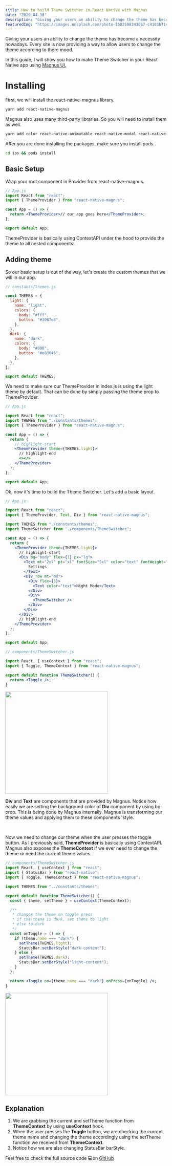 ```yaml
---
title: How to build Theme Switcher in React Native with Magnus
date: "2020-04-30"
description: "Giving your users an ability to change the theme has become a necessity nowadays. Every site is now providing a way to allow users to change the theme according to there mood."
featuredImg: "https://images.unsplash.com/photo-1503508343067-c4103b7140b3?ixlib=rb-1.2.1&ixid=eyJhcHBfaWQiOjEyMDd9&auto=format&fit=crop&w=1952&q=80"
---
```


Giving your users an ability to change the theme has become a necessity nowadays. Every site is now providing a way to allow users to change the theme according to there mood.

In this guide, I will show you how to make Theme Switcher in your React Native app using [Magnus UI.](https://magnus-ui.com/)

# Installing

First, we will install the react-native-magnus library.

```bash
yarn add react-native-magnus
```

Magnus also uses many third-party libraries. So you will need to install them as well.

```bash
yarn add color react-native-animatable react-native-modal react-native-vector-icons
```

After you are done installing the packages, make sure you install pods.

```bash
cd ios && pods install
```

## Basic Setup

Wrap your root component in Provider from react-native-magnus.

```jsx
// App.js
import React from "react";
import { ThemeProvider } from "react-native-magnus";

const App = () => {
  return <ThemeProvider>// our app goes here</ThemeProvider>;
};

export default App;
```

ThemeProvider is basically using ContextAPI under the hood to provide the theme to all nested components.

## Adding theme

So our basic setup is out of the way, let's create the custom themes that we will in our app.

```jsx
// constants/themes.js

const THEMES = {
  light: {
    name: "light",
    colors: {
      body: "#fff",
      button: "#3087e8",
    },
  },
  dark: {
    name: "dark",
    colors: {
      body: "#000",
      button: "#e83045",
    },
  },
};

export default THEMES;
```

We need to make sure our ThemeProvider in index.js is using the light theme by default. That can be done by simply passing the theme prop to ThemeProvider.

```jsx
// App.js

import React from "react";
import THEMES from "./constants/themes";
import { ThemeProvider } from "react-native-magnus";

const App = () => {
  return (
    // highlight-start
    <ThemeProvider theme={THEMES.light}>
      // highlight-end
      <></>
    </ThemeProvider>
  );
};

export default App;
```

Ok, now it's time to build the Theme Switcher. Let's add a basic layout.

<div class="flex relative">
  <div class="flex-grow">

```jsx
// App.js

import React from "react";
import { ThemeProvider, Text, Div } from "react-native-magnus";

import THEMES from "./constants/themes";
import ThemeSwitcher from "./components/ThemeSwitcher";

const App = () => {
  return (
    <ThemeProvider theme={THEMES.light}>
      // highlight-start
      <Div bg="body" flex={1} px="lg">
        <Text mt="2xl" pt="xl" fontSize="5xl" color="text" fontWeight="bold">
          Settings
        </Text>
        <Div row mt="md">
          <Div flex={1}>
            <Text color="text">Night Mode</Text>
          </Div>
          <Div>
            <ThemeSwitcher />
          </Div>
        </Div>
      </Div>
      // highlight-end
    </ThemeProvider>
  );
};

export default App;
```

```jsx
// components/ThemeSwitcher.js

import React, { useContext } from "react";
import { Toggle, ThemeContext } from "react-native-magnus";

export default function ThemeSwitcher() {
  return <Toggle />;
}
```

</div>

  <div class="absolute top-0" style="right: -330px;">
    <img src="/images/blogs/how-to-build-theme-switcher-in-react-native-with-magnus/1.png" class="mobile" style="width: 320px;"  />
  </div>
</div>

**Div** and **Text** are components that are provided by Magnus. Notice how easily we are setting the background color of **Div** component by using bg prop. This is being done by Magnus internally. Magnus is transforming our theme values and applying them to these components 'style.

&#x200B;

Now we need to change our theme when the user presses the toggle button. As I previously said, **ThemeProvider** is basically using ContextAPI. Magnus also exposes the **ThemeContext** if we ever need to change the theme or need the current theme values.

<div class="flex relative">
  <div class="flex-grow">

```jsx
// components/ThemeSwitcher.js
import React, { useContext } from "react";
import { StatusBar } from "react-native";
import { Toggle, ThemeContext } from "react-native-magnus";

import THEMES from "../constants/themes";

export default function ThemeSwitcher() {
  const { theme, setTheme } = useContext(ThemeContext);

  /**
   * changes the theme on toggle press
   * if the theme is dark, set theme to light
   * else to dark
   */
  const onToggle = () => {
    if (theme.name === "dark") {
      setTheme(THEMES.light);
      StatusBar.setBarStyle("dark-content");
    } else {
      setTheme(THEMES.dark);
      StatusBar.setBarStyle("light-content");
    }
  };

  return <Toggle on={theme.name === "dark"} onPress={onToggle} />;
}
```

</div>

  <div class="absolute top-0" style="right: -330px;">
    <img src="/images/blogs/how-to-build-theme-switcher-in-react-native-with-magnus/2.gif" class="mobile" style="width: 320px;"  />
  </div>
</div>

## Explanation

1. We are grabbing the current and setTheme function from **ThemeContext** by using **useContext** hook.
2. When the user presses the **Toggle** button, we are checking the current theme name and changing the theme accordingly using the setTheme function we received from **ThemeContext**.
3. Notice how we are also changing StatusBar barStyle.

Feel free to check the full source code 💻on [GitHub](https://github.com/jsartisan/theme-switcher-magnus)
